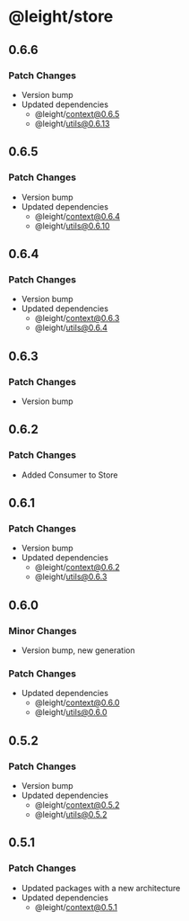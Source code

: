# @leight/store

## 0.6.6

### Patch Changes

- Version bump
- Updated dependencies
    - @leight/context@0.6.5
    - @leight/utils@0.6.13

## 0.6.5

### Patch Changes

- Version bump
- Updated dependencies
    - @leight/context@0.6.4
    - @leight/utils@0.6.10

## 0.6.4

### Patch Changes

- Version bump
- Updated dependencies
    - @leight/context@0.6.3
    - @leight/utils@0.6.4

## 0.6.3

### Patch Changes

- Version bump

## 0.6.2

### Patch Changes

- Added Consumer to Store

## 0.6.1

### Patch Changes

- Version bump
- Updated dependencies
    - @leight/context@0.6.2
    - @leight/utils@0.6.3

## 0.6.0

### Minor Changes

- Version bump, new generation

### Patch Changes

- Updated dependencies
    - @leight/context@0.6.0
    - @leight/utils@0.6.0

## 0.5.2

### Patch Changes

- Version bump
- Updated dependencies
    - @leight/context@0.5.2
    - @leight/utils@0.5.2

## 0.5.1

### Patch Changes

- Updated packages with a new architecture
- Updated dependencies
    - @leight/context@0.5.1
